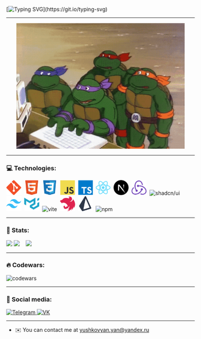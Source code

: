 [![Typing SVG](https://readme-typing-svg.demolab.com?font=Poppins&weight=600&size=24&pause=1000&color=A55FCF&vCenter=true&width=435&lines=Hi+%F0%9F%91%8B+I'm+Yan+Yushkov;I'm+a+Frontend+Developer;Works%3F+Don't+touch.)](https://git.io/typing-svg)

---


<p align="center">
  <img src="https://github.com/nayvok/nayvok/blob/main/MutantProgrammer.gif" width="450"/>
</p>


---

### 💻 Technologies:

<div>
  <img src="https://github.com/devicons/devicon/blob/master/icons/git/git-original.svg" title="git" alt="git" width="40" height="40"/>&nbsp;
  <img src="https://github.com/devicons/devicon/blob/master/icons/html5/html5-original.svg" title="html5" alt="html5" width="40" height="40"/>&nbsp;
  <img src="https://github.com/devicons/devicon/blob/master/icons/css3/css3-original.svg" title="css" alt="css" width="40" height="40"/>&nbsp;
  <img src="https://github.com/devicons/devicon/blob/master/icons/javascript/javascript-original.svg" title="javascript" alt="javascript" width="40" height="40"/>&nbsp;
  <img src="https://github.com/devicons/devicon/blob/master/icons/typescript/typescript-original.svg" title="typescript" alt="typescript" width="40" height="40"/>&nbsp;
  <img src="https://github.com/devicons/devicon/blob/master/icons/react/react-original.svg" title="reactjs" alt="reactjs" width="40" height="40"/>&nbsp;
  <img src="https://github.com/devicons/devicon/blob/master/icons/nextjs/nextjs-original.svg" title="nextjs" alt="nextjs" width="40" height="40"/>&nbsp;
  <img src="https://github.com/devicons/devicon/blob/master/icons/redux/redux-original.svg" title="rtk" alt="rtk" width="40" height="40"/>&nbsp;
  <img src="https://avatars.githubusercontent.com/u/139895814?s=200&v=4" title="shadcn/ui" alt="shadcn/ui" width="40" heigth="40"/>&nbsp;
  <img src="https://github.com/devicons/devicon/blob/master/icons/tailwindcss//tailwindcss-original.svg" title="tailwindcss" alt="tailwindcss" width="40" height="40"/>&nbsp;
  <img src="https://github.com/devicons/devicon/blob/master/icons/materialui/materialui-plain.svg" title="materialui" alt="materialui" width="40" height="40"/>&nbsp;
  <img src="https://vitejs.dev/logo.svg" title="vite" alt="vite" width="40" height="40"/>&nbsp;
  <img src="https://github.com/devicons/devicon/blob/master/icons/nestjs/nestjs-original.svg" title="nestjs" alt="nestjs" width="40" height="40"/>&nbsp;
  <img src="https://github.com/devicons/devicon/blob/master/icons/prisma/prisma-original.svg" title="prisma" alt="prisma" width="40" height="40"/>&nbsp;
  <img src="https://brandeps.com/icon-download/N/Npm-icon-vector-05.svg" title="npm" alt="npm" width="40" height="40"/>&nbsp;
</div>

---

### 🎯 Stats:

![](http://github-profile-summary-cards.vercel.app/api/cards/profile-details?username=nayvok&theme=github_dark)
![](http://github-profile-summary-cards.vercel.app/api/cards/most-commit-language?username=nayvok&theme=github_dark) &nbsp;&nbsp; ![](http://github-profile-summary-cards.vercel.app/api/cards/stats?username=nayvok&theme=github_dark)

---

### 🔥 Codewars:

![codewars](https://www.codewars.com/users/nayvok/badges/large)

---

### 🤝 Social media:

  <div id="badges">
    <a href="https://t.me/nayvok" target="_blank">
      <img src="https://cdn-icons-png.flaticon.com/512/2111/2111646.png" width="40" height="40" alt="Telegram" />
    </a>
    <a href="https://vk.com/nayvok" target="_blank">
      <img src="https://cdn-icons-png.flaticon.com/512/145/145813.png" width="40" height="40" alt="VK"/>
    </a>
  </div>

---

* ✉️  You can contact me at [yushkovyan.yan@yandex.ru](mailto:yushkovyan.yan@yandex.ru)
